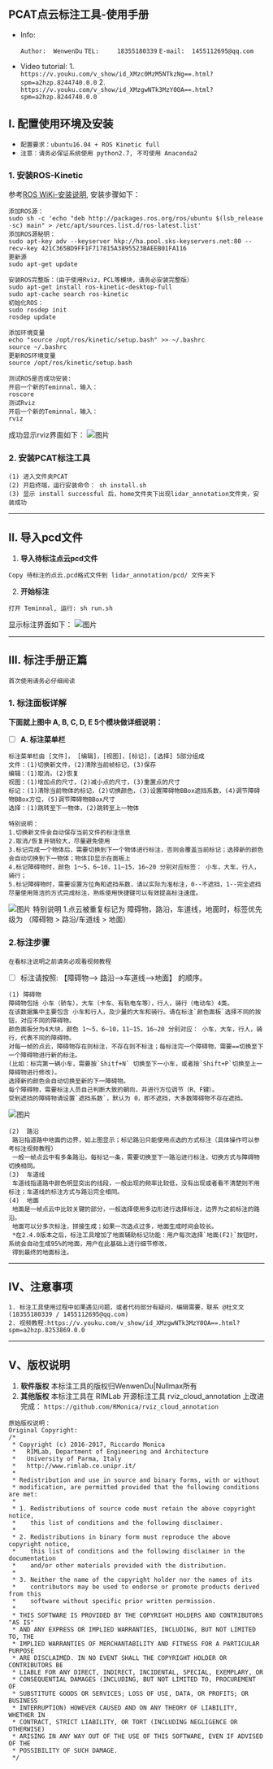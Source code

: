 PCAT点云标注工具-使用手册
---------------------

- Info:

     `Author:  WenwenDu`
     `TEL:     18355180339`
     `E-mail:  1455112695@qq.com`

- Video tutorial: 1. `https://v.youku.com/v_show/id_XMzc0MzM5NTkzNg==.html?spm=a2hzp.8244740.0.0`
                  2. `https://v.youku.com/v_show/id_XMzgwNTk3MzY0OA==.html?spm=a2hzp.8244740.0.0`

## **I. 配置使用环境及安装**

- `配置要求：ubuntu16.04 + ROS Kinetic full`
- `注意：请务必保证系统使用 python2.7, 不可使用 Anaconda2`

### 1. 安装ROS-Kinetic
参考[ROS WiKi-安装说明](http://http://wiki.ros.org/kinetic/Installation/Ubuntu), 安装步骤如下：
```
添加ROS源：
sudo sh -c 'echo "deb http://packages.ros.org/ros/ubuntu $(lsb_release -sc) main" > /etc/apt/sources.list.d/ros-latest.list'
添加ROS源秘钥：
sudo apt-key adv --keyserver hkp://ha.pool.sks-keyservers.net:80 --recv-key 421C365BD9FF1F717815A3895523BAEEB01FA116
更新源
sudo apt-get update
```
```
安装ROS完整版：（由于使用Rviz，PCL等模块，请务必安装完整版）
sudo apt-get install ros-kinetic-desktop-full
sudo apt-cache search ros-kinetic
初始化ROS：
sudo rosdep init
rosdep update
```

```
添加环境变量
echo "source /opt/ros/kinetic/setup.bash" >> ~/.bashrc
source ~/.bashrc
更新ROS环境变量
source /opt/ros/kinetic/setup.bash
```

```
测试ROS是否成功安装:
开启一个新的Teminnal，输入：
roscore
测试Rviz
开启一个新的Teminnal，输入：
rviz
```
成功显示rviz界面如下：
![图片](https://github.com/halostorm/PCAT/blob/master/image/s1.png)

### 2. 安装PCAT标注工具
```
(1) 进入文件夹PCAT
(2) 开启终端，运行安装命令： sh install.sh
(3) 显示 install successful 后，home文件夹下出现lidar_annotation文件夹，安装成功
```
-------------------------
## **II. 导入pcd文件**
1. **导入待标注点云pcd文件**
```
Copy 待标注的点云.pcd格式文件到 lidar_annotation/pcd/ 文件夹下
```

2. **开始标注**
```
打开 Teminnal, 运行: sh run.sh
```
显示标注界面如下：
![图片](https://github.com/halostorm/PCAT/blob/master/image/s2.png)

-------------------------------
## **III. 标注手册正篇** 
`首次使用请务必仔细阅读`
### 1. 标注面板详解
**下面就上图中 A, B, C, D, E 5个模块做详细说明：**
 - [ ] **A. 标注菜单栏** 

```
标注菜单栏由 [文件]， [编辑]，[视图]，[标记]，[选择] 5部分组成
文件：(1)切换新文件，(2)清除当前帧标记，(3)保存
编辑：(1)取消，(2)恢复
视图：(1)增加点的尺寸，(2)减小点的尺寸，(3)重置点的尺寸
标记：(1)清除当前物体的标记，(2)切换颜色，(3)设置障碍物BBox遮挡系数，(4)调节障碍物BBox方位，(5)调节障碍物BBox尺寸
选择：(1)跳转至下一物体，(2)跳转至上一物体
```
```
特别说明：
1.切换新文件会自动保存当前文件的标注信息
2.取消/恢复开销较大，尽量避免使用
3.标记完成一个物体后，需要切换到下一个物体进行标注，否则会覆盖当前标记；选择新的颜色会自动切换到下一物体；物体ID显示在面板上
4.标记障碍物时，颜色 1～5，6~10，11~15，16~20 分别对应标签： 小车，大车，行人，骑行；
5.标记障碍物时，需要设置方位角和遮挡系数，请以实际为准标注，0--不遮挡，1--完全遮挡
尽量使用简洁的方式完成标注，熟练使用快捷键可以有效提高标注速度。
```
![图片](https://github.com/halostorm/PCAT/blob/master/image/s3.png)
特别说明
1.点云被重复标记为 障碍物，路沿，车道线，地面时，标签优先级为 （障碍物 > 路沿/车道线 > 地面）

### 2.标注步骤
`在看标注说明之前请务必观看视频教程`
- [ ] 标注请按照: 【障碍物--> 路沿-->车道线-->地面】 的顺序。

```
(1) 障碍物
障碍物包括 小车（轿车），大车（卡车、有轨电车等），行人，骑行（电动车）4类。
在该数据集中主要包含 小车和行人，及少量的大车和骑行。请在标注`颜色面板`选择不同的按钮，对应不同的障碍物。
颜色面板分为4大块，颜色 1～5，6~10，11~15，16~20 分别对应： 小车，大车，行人，骑行，代表不同的障碍物。
对每一帧的点云，障碍物存在则标注，不存在则不标注；每标注完一个障碍物，需要==切换至下一个障碍物进行新的标注。
(比如：标完第一辆小车，需要按`Shitf+N` 切换至下一小车，或者按`Shift+P`切换至上一障碍物进行修改)。
选择新的颜色会自动切换至新的下一障碍物。
每个障碍物，需要标注人员自己判断大致的朝向，并进行方位调节（R、F键）。
受到遮挡的障碍物请设置`遮挡系数`，默认为 0，即不遮挡，大多数障碍物不存在遮挡。
```
![图片](https://github.com/halostorm/PCAT/blob/master/image/s4.png)

```
(2)  路沿
 路沿指道路中地面的边界，如上图显示；标记路沿只能使用点选的方式标注（具体操作可以参考标注视频教程）
 一般一帧点云中有多条路沿，每标记一条，需要切换至下一路沿进行标注，切换方式与障碍物切换相同。
(3)  车道线
 车道线指道路中颜色明显突出的线段，一般出现的频率比较低，没有出现或者看不清楚则不用标注；车道线的标注方式与路沿完全相同。
(4)  地面
 地面是一帧点云中比较关键的部分，一般选择使用多边形进行选择标注，边界为之前标注的路沿。
 地面可以分多次标注，拼接生成；如果一次选点过多，地面生成时间会较长。
 *在2.4.0版本之后，标注工具增加了地面辅助标记功能：用户每次选择`地面(F2)`按钮时，系统会自动生成95%的地面，用户在此基础上进行细节修改，
 得到最终的地面标注。
```
------------------------

**IV、注意事项**
-----------------------
    1. 标注工具使用过程中如果遇见问题，或者代码部分有疑问，编辑需要，联系 @杜文文(18355180339 / 1455112695@qq.com)
    2. 视频教程:https://v.youku.com/v_show/id_XMzgwNTk3MzY0OA==.html?spm=a2hzp.8253869.0.0

-----------------------

**V、版权说明**
-----------------------
1. **软件版权** 
本标注工具的版权归WenwenDu|Nullmax所有
 2. **其他版权** 
本标注工具在 RIMLab 开源标注工具 rviz_cloud_annotation 上改进完成：
`https://github.com/RMonica/rviz_cloud_annotation`

```
原始版权说明：
Original Copyright:
/*
 * Copyright (c) 2016-2017, Riccardo Monica
 *   RIMLab, Department of Engineering and Architecture
 *   University of Parma, Italy
 *   http://www.rimlab.ce.unipr.it/
 *
 * Redistribution and use in source and binary forms, with or without
 * modification, are permitted provided that the following conditions are met:
 *
 * 1. Redistributions of source code must retain the above copyright notice,
 *    this list of conditions and the following disclaimer.
 *
 * 2. Redistributions in binary form must reproduce the above copyright notice,
 *    this list of conditions and the following disclaimer in the documentation
 *    and/or other materials provided with the distribution.
 *
 * 3. Neither the name of the copyright holder nor the names of its
 *    contributors may be used to endorse or promote products derived from this
 *    software without specific prior written permission.
 *
 * THIS SOFTWARE IS PROVIDED BY THE COPYRIGHT HOLDERS AND CONTRIBUTORS "AS IS"
 * AND ANY EXPRESS OR IMPLIED WARRANTIES, INCLUDING, BUT NOT LIMITED TO, THE
 * IMPLIED WARRANTIES OF MERCHANTABILITY AND FITNESS FOR A PARTICULAR PURPOSE
 * ARE DISCLAIMED. IN NO EVENT SHALL THE COPYRIGHT HOLDER OR CONTRIBUTORS BE
 * LIABLE FOR ANY DIRECT, INDIRECT, INCIDENTAL, SPECIAL, EXEMPLARY, OR
 * CONSEQUENTIAL DAMAGES (INCLUDING, BUT NOT LIMITED TO, PROCUREMENT OF
 * SUBSTITUTE GOODS OR SERVICES; LOSS OF USE, DATA, OR PROFITS; OR BUSINESS
 * INTERRUPTION) HOWEVER CAUSED AND ON ANY THEORY OF LIABILITY, WHETHER IN
 * CONTRACT, STRICT LIABILITY, OR TORT (INCLUDING NEGLIGENCE OR OTHERWISE)
 * ARISING IN ANY WAY OUT OF THE USE OF THIS SOFTWARE, EVEN IF ADVISED OF THE
 * POSSIBILITY OF SUCH DAMAGE.
 */
```

